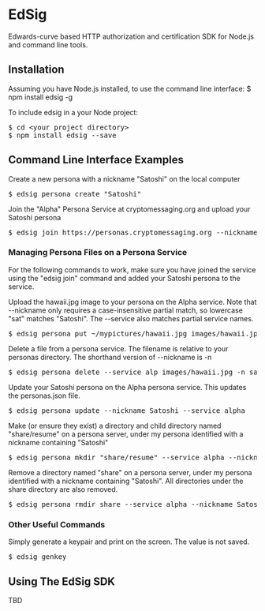 # EdSig

Edwards-curve based HTTP authorization and certification SDK for Node.js and command line tools.

## Installation

Assuming you have Node.js installed, to use the command line interface:
$ npm install edsig -g

To include edsig in a your Node project:
<pre>
$ cd &lt;your project directory&gt;
$ npm install edsig --save
</pre>


## Command Line Interface Examples

Create a new persona with a nickname "Satoshi" on the local computer
<pre>
$ edsig persona create "Satoshi"
</pre>

Join the "Alpha" Persona Service at cryptomessaging.org and upload your Satoshi persona
<pre>
$ edsig join https://personas.cryptomessaging.org --nickname Satoshi
</pre>


### Managing Persona Files on a Persona Service

For the following commands to work, make sure you have joined the service using the "edsig join" command and added your Satoshi persona to the service.

Upload the hawaii.jpg image to your persona on the Alpha service.  Note that --nickname only requires a case-insensitive partial match, so lowercase "sat" matches "Satoshi".  The --service also matches partial service names.
<pre>
$ edsig persona put ~/mypictures/hawaii.jpg images/hawaii.jpg --nickname sat --service alpha
</pre>

Delete a file from a persona service.  The filename is relative to your personas directory.  The shorthand version of --nickname is -n
<pre>
$ edsig persona delete --service alp images/hawaii.jpg -n sat
</pre>

Update your Satoshi persona on the Alpha persona service.  This updates the personas.json file.
<pre>
$ edsig persona update --nickname Satoshi --service alpha
</pre>

Make (or ensure they exist) a directory and child directory named "share/resume" on a persona server, under my persona identified with a nickname containing "Satoshi"
<pre>
$ edsig persona mkdir "share/resume" --service alpha --nickname Satoshi
</pre>

Remove a directory named "share" on a persona server, under my persona identified with a nickname containing "Satoshi".  All directories under the share directory are also removed.
<pre>
$ edsig persona rmdir share --service alpha --nickname Satoshi
</pre>


### Other Useful Commands

Simply generate a keypair and print on the screen.  The value is not saved.
<pre>
$ edsig genkey
</pre>



## Using The EdSig SDK

TBD
